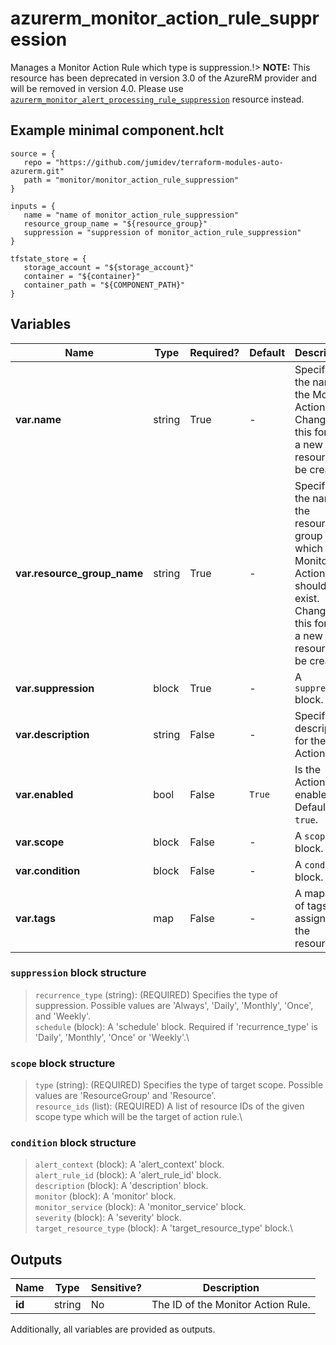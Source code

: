 # azurerm_monitor_action_rule_suppression

Manages a Monitor Action Rule which type is suppression.!> **NOTE:** This resource has been deprecated in version 3.0 of the AzureRM provider and will be removed in version 4.0. Please use [`azurerm_monitor_alert_processing_rule_suppression`](https://registry.terraform.io/providers/hashicorp/azurerm/latest/docs/resources/monitor_alert_processing_rule_suppression) resource instead.

## Example minimal component.hclt

```hcl
source = {
   repo = "https://github.com/jumidev/terraform-modules-auto-azurerm.git" 
   path = "monitor/monitor_action_rule_suppression" 
}

inputs = {
   name = "name of monitor_action_rule_suppression" 
   resource_group_name = "${resource_group}" 
   suppression = "suppression of monitor_action_rule_suppression" 
}

tfstate_store = {
   storage_account = "${storage_account}" 
   container = "${container}" 
   container_path = "${COMPONENT_PATH}" 
}

```

## Variables

| Name | Type | Required? |  Default  |  Description |
| ---- | ---- | --------- |  ----------- | ----------- |
| **var.name** | string | True | -  |  Specifies the name of the Monitor Action Rule. Changing this forces a new resource to be created. | 
| **var.resource_group_name** | string | True | -  |  Specifies the name of the resource group in which the Monitor Action Rule should exist. Changing this forces a new resource to be created. | 
| **var.suppression** | block | True | -  |  A `suppression` block. | 
| **var.description** | string | False | -  |  Specifies a description for the Action Rule. | 
| **var.enabled** | bool | False | `True`  |  Is the Action Rule enabled? Defaults to `true`. | 
| **var.scope** | block | False | -  |  A `scope` block. | 
| **var.condition** | block | False | -  |  A `condition` block. | 
| **var.tags** | map | False | -  |  A mapping of tags to assign to the resource. | 

### `suppression` block structure

> `recurrence_type` (string): (REQUIRED) Specifies the type of suppression. Possible values are 'Always', 'Daily', 'Monthly', 'Once', and 'Weekly'.\
> `schedule` (block): A 'schedule' block. Required if 'recurrence_type' is 'Daily', 'Monthly', 'Once' or 'Weekly'.\

### `scope` block structure

> `type` (string): (REQUIRED) Specifies the type of target scope. Possible values are 'ResourceGroup' and 'Resource'.\
> `resource_ids` (list): (REQUIRED) A list of resource IDs of the given scope type which will be the target of action rule.\

### `condition` block structure

> `alert_context` (block): A 'alert_context' block.\
> `alert_rule_id` (block): A 'alert_rule_id' block.\
> `description` (block): A 'description' block.\
> `monitor` (block): A 'monitor' block.\
> `monitor_service` (block): A 'monitor_service' block.\
> `severity` (block): A 'severity' block.\
> `target_resource_type` (block): A 'target_resource_type' block.\



## Outputs

| Name | Type | Sensitive? | Description |
| ---- | ---- | --------- | --------- |
| **id** | string | No  | The ID of the Monitor Action Rule. | 

Additionally, all variables are provided as outputs.
